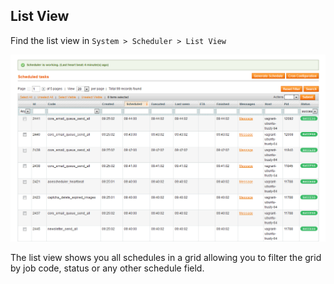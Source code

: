 
## List View

Find the list view in `System > Scheduler > List View`

![Logo](images/listview.png "List View")

The list view shows you all schedules in a grid allowing you to filter the grid by job code, status or any other schedule field.